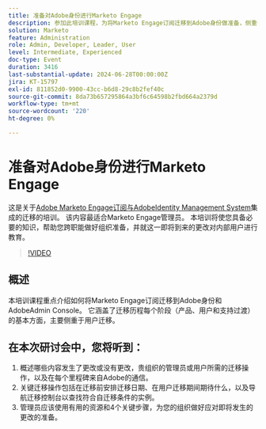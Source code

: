 ```yaml
---
title: 准备对Adobe身份进行Marketo Engage
description: 参加此培训课程，为将Marketo Engage订阅迁移到Adobe身份做准备，侧重于用户迁移、关键操作以及管理员的基本资源，提供有关导航迁移控制台和了解每个里程碑的更改的指南。
solution: Marketo
feature: Administration
role: Admin, Developer, Leader, User
level: Intermediate, Experienced
doc-type: Event
duration: 3416
last-substantial-update: 2024-06-28T00:00:00Z
jira: KT-15797
exl-id: 811852d0-9900-43cc-b6d8-29c8b2fef40c
source-git-commit: 8da73b657295864a3bf6c64598b2fbd664a2379d
workflow-type: tm+mt
source-wordcount: '220'
ht-degree: 0%

---
```


# 准备对Adobe身份进行Marketo Engage

这是关于[Adobe Marketo Engage订阅与AdobeIdentity Management System](https://experienceleague.adobe.com/en/docs/marketo/using/product-docs/administration/marketo-with-adobe-identity/adobe-identity-management-overview)集成的迁移的培训。 该内容最适合Marketo Engage管理员。 本培训将使您具备必要的知识，帮助您跨职能做好组织准备，并就这一即将到来的更改对内部用户进行教育。


>[!VIDEO](https://video.tv.adobe.com/v/3430920/?learn=on)

## 概述

本培训课程重点介绍如何将Marketo Engage订阅迁移到Adobe身份和AdobeAdmin Console。 它涵盖了迁移历程每个阶段（产品、用户和支持过渡）的基本方面，主要侧重于用户迁移。

## 在本次研讨会中，您将听到：

1. 概述哪些内容发生了更改或没有更改，贵组织的管理员或用户所需的迁移操作，以及在每个里程碑来自Adobe的通信。
1. 关键迁移操作包括在迁移前安排迁移日期、在用户迁移期间期待什么，以及导航迁移控制台以查找符合自迁移条件的实例。
1. 管理员应该使用有用的资源和4个关键步骤，为您的组织做好应对即将发生的更改的准备。

